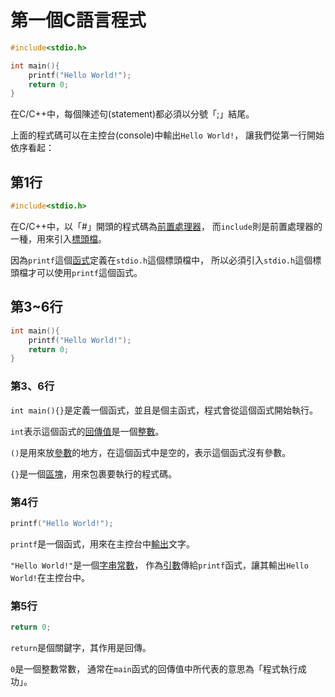 # 第一個C語言程式

```c
#include<stdio.h>

int main(){
    printf("Hello World!");
    return 0;
}
```

在C/C++中，每個陳述句(statement)都必須以分號「;」結尾。

上面的程式碼可以在主控台(console)中輸出`Hello World!`，
讓我們從第一行開始依序看起：

## 第1行

```c
#include<stdio.h>
```

在C/C++中，以「#」開頭的程式碼為[前置處理器](../advanced/preprocessor.md)，
而`include`則是前置處理器的一種，用來引入[標頭檔](../advanced/header_namespace)。

因為`printf`這個[函式](./function.md)定義在`stdio.h`這個標頭檔中，
所以必須引入`stdio.h`這個標頭檔才可以使用`printf`這個函式。

## 第3~6行

```c
int main(){
    printf("Hello World!");
    return 0;
}
```

### 第3、6行

`int main(){}`是定義一個函式，並且是個主函式，程式會從這個函式開始執行。

`int`表示這個函式的[回傳值](./function.md)是一個[整數](./data_type.md)。

`()`是用來放[參數](./function.md)的地方，在這個函式中是空的，表示這個函式沒有參數。

`{}`是一個[區塊](./control_flow.md)，用來包裹要執行的程式碼。

### 第4行

```c
printf("Hello World!");
```

`printf`是一個函式，用來在主控台中[輸出](./input_output.md)文字。

`"Hello World!"`是一個[字串](./string.md)[常數](./variable_constant.md)，
作為[引數](./function.md)傳給`printf`函式，讓其輸出`Hello World!`在主控台中。

### 第5行

```c
return 0;
```

`return`是個關鍵字，其作用是回傳。

`0`是一個整數常數，
通常在`main`函式的回傳值中所代表的意思為「程式執行成功」。

